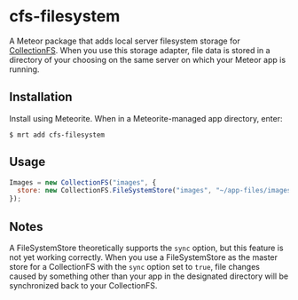 cfs-filesystem
=========================

A Meteor package that adds local server filesystem storage for
[CollectionFS](https://github.com/CollectionFS/Meteor-CollectionFS). When you
use this storage adapter, file data is stored in a directory of your choosing
on the same server on which your Meteor app is running.

## Installation

Install using Meteorite. When in a Meteorite-managed app directory, enter:

```
$ mrt add cfs-filesystem
```

## Usage

```js
Images = new CollectionFS("images", {
  store: new CollectionFS.FileSystemStore("images", "~/app-files/images")
});
```

## Notes

A FileSystemStore theoretically supports the `sync` option, but this feature
is not yet working correctly. When you use a FileSystemStore as the master
store for a CollectionFS with the `sync` option set to `true`, file changes
caused by something other than your app in the designated directory will
be synchronized back to your CollectionFS.